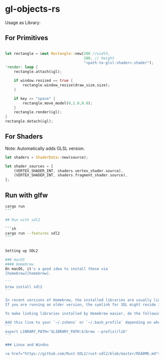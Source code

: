 # gl-objects-rs


Usage as Library:

## For Primitives

```rs

let rectangle = &mut Rectangle::new(200 //width, 
                                    200, // height
                                    "<path-to-glsl-shader>.shader");
'render: loop { 
    rectangle.attach(&gl);

    if window.resized == true {
        rectangle.window_resize(draw_size,size);
    }

    if key == "space" {
        rectangle.move_model(0,2.0,0.0);
    }
    rectangle.render(&gl);
}
rectangle.detach(&gl);
```

## For Shaders

Note: Automatically adds GLSL version.

```rs
let shaders = ShaderData::new(source);

let shader_sources = [
    (VERTEX_SHADER_INT, shaders.vertex_shader.source),
    (VERTEX_SHADER_INT, shaders.fragment_shader.source),
];
```

## Run with glfw

````sh
cargo run
```

## Run with sdl2

```sh
cargo run --features sdl2
```


Setting up SDL2

### macOS
#### Homebrew
On macOS, it's a good idea to install these via
[homebrew][homebrew].

```
brew install sdl2
```

In recent versions of Homebrew, the installed libraries are usually linked into `$(brew --prefix)/lib`.
If you are running an older version, the symlink for SDL might reside in `/usr/local/lib`.

To make linking libraries installed by Homebrew easier, do the following for your respective shell.

Add this line to your `~/.zshenv` or `~/.bash_profile` depending on whether you use ZSH or Bash.
```
export LIBRARY_PATH="$LIBRARY_PATH:$(brew --prefix)/lib"
```

### Linux and Windos

<a href="https://github.com/Rust-SDL2/rust-sdl2/blob/master/README.md">Check out docs</a>
